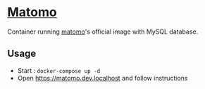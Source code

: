 # [Matomo](https://matomo.org/)

Container running [matomo](https://hub.docker.com/_/matomo)'s official image with MySQL database.

## Usage

* Start : `docker-compose up -d`
* Open https://matomo.dev.localhost and follow instructions

